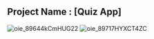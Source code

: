 ## Project Name :  [Quiz App]

![oie_89644kCmHUG22](https://user-images.githubusercontent.com/9657488/177936776-fbb47270-1124-482b-a828-1b9cb7c5afcd.png)         ![oie_89717HYXCT4ZC](https://user-images.githubusercontent.com/9657488/177937130-b91c907e-38b4-4f1f-9e6d-727d45027e86.png)



